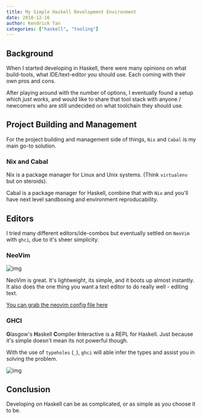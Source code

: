 ```yaml
---
title: My Simple Haskell Development Environment
date: 2018-12-16
author: Kendrick Tan
categories: ["haskell", "tooling"]
---
```


## Background
When I started developing in Haskell, there were many opinions on what build-tools, what IDE/text-editor you should use. Each coming with their own pros and cons.

After playing around with the number of options, I eventually found a setup which _just works_, and would like to share that tool stack with anyone / newcomers who are still undecided on what toolchain they should use.

## Project Building and Management
For the project building and management side of things, `Nix` and `Cabal` is my main go-to solution.

### Nix and Cabal
Nix is a package manager for Linux and Unix systems. (Think `virtualenv` but on steroids).

Cabal is a package manager for Haskell, combine that with `Nix` and you'll have next level sandboxing and environment reproducability.

## Editors
I tried many different editors/ide-combos but eventually settled on `NeoVim` with `ghci`, due to it's sheer simplicity.

### NeoVim
![img](https://i.imgur.com/R5i7BPJ.png)

NeoVim is great. It's lightweight, its simple, and it boots up almost instantly. It also does the one thing you want a text editor to do really well - editing text.

[You can grab the neovim config file here](https://gist.githubusercontent.com/kendricktan/e3936d0b93b677d6f4ca843fe74c77d0/raw/b032153693f9b77935a30f946c5d2414cd504300/init.vim)

### GHCI

<strong>G</strong>lasgow's <strong>H</strong>askell <strong>C</strong>ompiler <strong>I</strong>nteractive is a REPL for Haskell. Just because it's simple doesn't mean its not powerful though.

With the use of `typeholes` (`_`), `ghci` will able infer the types and assist you in solving the problem.

![img](https://i.imgur.com/HiGV517.png)

## Conclusion

Developing on Haskell can be as complicated, or as simple as you choose it to be.